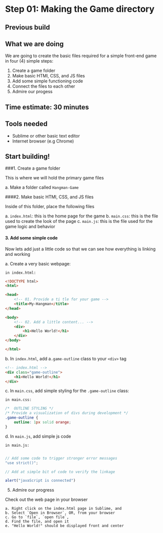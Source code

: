 # Step 01: Making the Game directory

## Previous build

## What we are doing
We are going to create the basic files required for a simple front-end game in four (4) simple steps:

1. Create a game folder
2. Make basic HTMl, CSS, and JS files
3. Add some simple functioning code
4. Connect the files to each other
5. Admire our progess

## Time estimate:  30 minutes

## Tools needed
- Sublime or other basic text editor
- Internet browser (e.g Chrome)

## Start building!

###1. Create a game folder

This is where we will hold the primary game files

a. Make a folder called `Hangman-Game`

####2. Make basic HTMl, CSS, and JS files
	
Inside of this folder, place the following files

a. `index.html`: this is the home page for the game
b.  `main.css`: this is the file used to create the look of the page
c. `main.js`: this is the file used for the game logic and behavior

#### 3. Add some simple code

Now lets add just a little code so that we can see how everything is linking and working

a. Create a very basic webpage:

`in index.html:`

```html
<!DOCTYPE html>
<html>

<head>
	<!-- 01. Provide a ti tle for your game -->
	<title>My-Hangman</title>
</head>

<body>
	<!-- 02. Add a little content... -->
	<div>
		<h1>Hello World!</h1>
	</div>
</body>

</html>
```
b. In `index.html`, add a`.game-outline` class to your `<div>` tag

```html
<!-- index.html -->
<div class="game-outline">
	<h1>Hello World!</h1>
</div>
```
c. In `main.css`, add simple styling for the `.game-outline` class:

`in main.css:`

```css
/*  OUTLINE STYLING */
/* Provide a visualization of divs during development */
.game-outline {
	outline: 1px solid orange;
}
```

d. In `main.js`, add simple js code

`in main.js:`

```javascript

// Add some code to trigger stronger error messages
"use strict()";

// Add at simple bit of code to verify the linkage

alert("javaScript is connected")

```


5. Admire our progress

Check out the web page in your browser

	a. Right click on the index.html page in Sublime, and 
	b. Select `Open in Browser`, OR, from your browser
	c. Go to `file`, `open file`, 
	d. Find the file, and open it
	e. "Hello World!" should be displayed front and center
